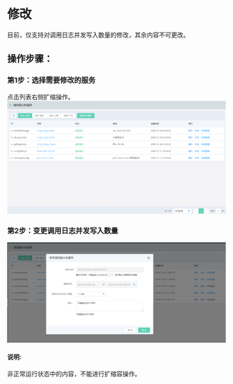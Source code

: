 #  修改

目前，仅支持对调用日志并发写入数量的修改，其余内容不可更改。

##  操作步骤：
###  第1步：选择需要修改的服务
点击列表右侧扩缩操作。
 ![](../../../../../image/Internet-Middleware/JD-Distributed-Service-Framework/dyl-list.png)
 
###   第2步：变更调用日志并发写入数量
  ![](../../../../../image/Internet-Middleware/JD-Distributed-Service-Framework/dyl-up.png)

#### 说明:
非正常运行状态中的内容，不能进行扩缩容操作。
